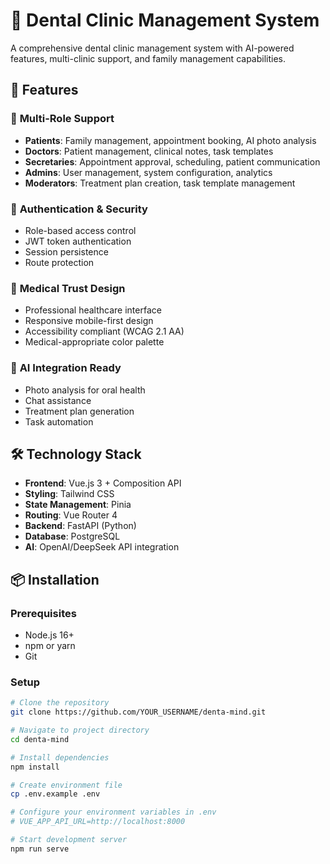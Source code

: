 # 🦷 Dental Clinic Management System

A comprehensive dental clinic management system with AI-powered features, multi-clinic support, and family management capabilities.

## 🚀 Features

### 👥 **Multi-Role Support**
- **Patients**: Family management, appointment booking, AI photo analysis
- **Doctors**: Patient management, clinical notes, task templates
- **Secretaries**: Appointment approval, scheduling, patient communication
- **Admins**: User management, system configuration, analytics
- **Moderators**: Treatment plan creation, task template management

### 🔐 **Authentication & Security**
- Role-based access control
- JWT token authentication
- Session persistence
- Route protection

### 🎨 **Medical Trust Design**
- Professional healthcare interface
- Responsive mobile-first design
- Accessibility compliant (WCAG 2.1 AA)
- Medical-appropriate color palette

### 🤖 **AI Integration Ready**
- Photo analysis for oral health
- Chat assistance
- Treatment plan generation
- Task automation

## 🛠️ **Technology Stack**

- **Frontend**: Vue.js 3 + Composition API
- **Styling**: Tailwind CSS
- **State Management**: Pinia
- **Routing**: Vue Router 4
- **Backend**: FastAPI (Python)
- **Database**: PostgreSQL
- **AI**: OpenAI/DeepSeek API integration

## 📦 **Installation**

### Prerequisites
- Node.js 16+ 
- npm or yarn
- Git

### Setup
```bash
# Clone the repository
git clone https://github.com/YOUR_USERNAME/denta-mind.git

# Navigate to project directory
cd denta-mind

# Install dependencies
npm install

# Create environment file
cp .env.example .env

# Configure your environment variables in .env
# VUE_APP_API_URL=http://localhost:8000

# Start development server
npm run serve